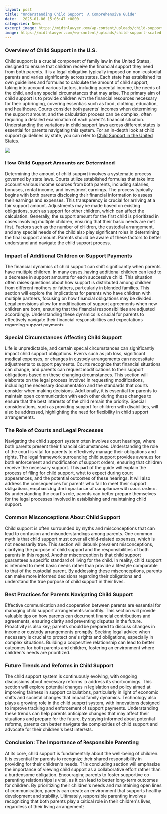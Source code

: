 ```yaml
---
layout: post
title: "Understanding Child Support: A Comprehensive Guide"
date:   2025-01-06 15:03:47 +0000
categories: News
excerpt_image: https://midtnlawyer.com/wp-content/uploads/child-support-scaled.jpg
image: https://midtnlawyer.com/wp-content/uploads/child-support-scaled.jpg
---
```


### Overview of Child Support in the U.S.
Child support is a crucial component of family law in the United States, designed to ensure that children receive the financial support they need from both parents. It is a legal obligation typically imposed on non-custodial parents and varies significantly across states. Each state has established its own guidelines and formulas to calculate the amount of child support, taking into account various factors, including parental income, the needs of the child, and any special circumstances that may arise.
The primary aim of child support is to provide children with the financial resources necessary for their upbringing, covering essentials such as food, clothing, education, and healthcare. Courts consider both parents' incomes when determining the support amount, and the calculation process can be complex, often requiring a detailed examination of each parent's financial situation. Understanding the variations in child support laws across different states is essential for parents navigating this system. For an in-depth look at child support guidelines by state, you can refer to [Child Support in the United States](https://more.io.vn/en/Child_support_in_the_United_States).

![](https://midtnlawyer.com/wp-content/uploads/child-support-scaled.jpg)
### How Child Support Amounts are Determined
Determining the amount of child support involves a systematic process governed by state laws. Courts utilize established formulas that take into account various income sources from both parents, including salaries, bonuses, rental income, and investment earnings. The process typically begins with both parents disclosing their financial information to assess their earnings and expenses. This transparency is crucial for arriving at a fair support amount.
Adjustments may be made based on existing obligations, such as support for other children, which can affect the calculation. Generally, the support amount for the first child is prioritized in cases involving multiple children, ensuring that their basic needs are met first. Factors such as the number of children, the custodial arrangement, and any special needs of the child also play significant roles in determining the final support amount. Parents should be aware of these factors to better understand and navigate the child support process.
### Impact of Additional Children on Support Payments
The financial dynamics of child support can shift significantly when parents have multiple children. In many cases, having additional children can lead to a decrease in support amounts for each successive child. This situation often raises questions about how support is distributed among children from different mothers or fathers, particularly in blended families. 
This section will explore the implications for parents who have children with multiple partners, focusing on how financial obligations may be divided. Legal provisions allow for modifications of support agreements when new children are born, ensuring that the financial responsibilities are adjusted accordingly. Understanding these dynamics is crucial for parents to effectively navigate their financial responsibilities and expectations regarding support payments.
### Special Circumstances Affecting Child Support
Life is unpredictable, and certain special circumstances can significantly impact child support obligations. Events such as job loss, significant medical expenses, or changes in custody arrangements can necessitate adjustments to support payments. Courts recognize that financial situations can change, and parents can request modifications to their support obligations based on these changing circumstances.
This section will elaborate on the legal process involved in requesting modifications, including the necessary documentation and the standards that courts consider when making decisions. Additionally, it is essential for parents to maintain open communication with each other during these changes to ensure that the best interests of the child remain the priority. Special considerations, such as providing support for children with disabilities, will also be addressed, highlighting the need for flexibility in child support arrangements.
### The Role of Courts and Legal Processes
Navigating the child support system often involves court hearings, where both parents present their financial circumstances. Understanding the role of the court is vital for parents to effectively manage their obligations and rights. The legal framework surrounding child support provides avenues for both enforcement and modification of support orders, ensuring that children receive the necessary support.
This part of the guide will explain the process of filing for child support, what to expect during court appearances, and the potential outcomes of these hearings. It will also address the consequences for parents who fail to meet their support obligations, emphasizing the importance of compliance with court orders. By understanding the court's role, parents can better prepare themselves for the legal processes involved in establishing and maintaining child support.
### Common Misconceptions About Child Support
Child support is often surrounded by myths and misconceptions that can lead to confusion and misunderstandings among parents. One common myth is that child support must cover all child-related expenses, which is not necessarily true. This section will debunk prevalent misconceptions, clarifying the purpose of child support and the responsibilities of both parents in this regard.
Another misconception is that child support guarantees a specific standard of living for the child. In reality, child support is intended to meet basic needs rather than provide a lifestyle comparable to that of the custodial parent. By addressing these misconceptions, parents can make more informed decisions regarding their obligations and understand the true purpose of child support in their lives.
### Best Practices for Parents Navigating Child Support
Effective communication and cooperation between parents are essential for managing child support arrangements smoothly. This section will provide valuable tips on how parents can document financial contributions and agreements, ensuring clarity and preventing disputes in the future. 
Proactivity is also key; parents should be prepared to discuss changes in income or custody arrangements promptly. Seeking legal advice when necessary is crucial to protect one's rights and obligations, especially in complex situations. Building a cooperative relationship can lead to better outcomes for both parents and children, fostering an environment where children's needs are prioritized.
### Future Trends and Reforms in Child Support
The child support system is continuously evolving, with ongoing discussions about necessary reforms to address its shortcomings. This section will explore potential changes in legislation and policy aimed at improving fairness in support calculations, particularly in light of economic shifts and societal changes that impact family dynamics.
Technology also plays a growing role in the child support system, with innovations designed to improve tracking and enforcement of support payments. Understanding these trends can help parents anticipate changes that may affect their situations and prepare for the future. By staying informed about potential reforms, parents can better navigate the complexities of child support and advocate for their children's best interests.
### Conclusion: The Importance of Responsible Parenting
At its core, child support is fundamentally about the well-being of children. It is essential for parents to recognize their shared responsibility in providing for their children's needs. This concluding section will emphasize the importance of viewing child support as a collaborative effort rather than a burdensome obligation.
Encouraging parents to foster supportive co-parenting relationships is vital, as it can lead to better long-term outcomes for children. By prioritizing their children's needs and maintaining open lines of communication, parents can create an environment that supports healthy development and stability. Ultimately, responsible parenting involves recognizing that both parents play a critical role in their children's lives, regardless of their living arrangements.